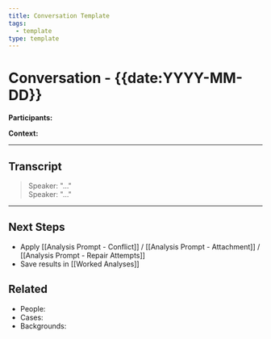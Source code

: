```yaml
---
title: Conversation Template
tags:
  - template
type: template
---
```

# Conversation - {{date:YYYY-MM-DD}}

**Participants:**  


**Context:**  

---

## Transcript
> Speaker: "..."  
> Speaker: "..."  

---

## Next Steps
- Apply [[Analysis Prompt - Conflict]] / [[Analysis Prompt - Attachment]] / [[Analysis Prompt - Repair Attempts]]  
- Save results in [[Worked Analyses]]  

## Related
- People:  
- Cases:  
- Backgrounds:
